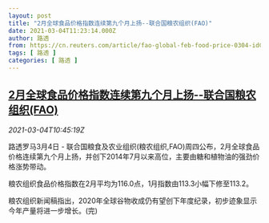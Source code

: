 ```yaml
---
layout: post
title: "2月全球食品价格指数连续第九个月上扬--联合国粮农组织(FAO)"
date: 2021-03-04T11:23:14.000Z
author: 路透
from: https://cn.reuters.com/article/fao-global-feb-food-price-0304-idCNKCS2AW167
tags: [ 路透 ]
categories: [ 路透 ]
---
```

<!--1614856994000-->
[2月全球食品价格指数连续第九个月上扬--联合国粮农组织(FAO)](https://cn.reuters.com/article/fao-global-feb-food-price-0304-idCNKCS2AW167)
------

<div>
<div><i>2021-03-04T10:45:19Z</i></div><p>路透罗马3月4日 - 联合国粮食及农业组织(粮农组织,FAO)周四公布，2月全球食品价格连续第九个月上扬，并创下2014年7月以来高位，主要由糖和植物油的强劲价格涨势带动。</p><p>粮农组织食品价格指数在2月平均为116.0点，1月指数由113.3小幅下修至113.2。</p><p>粮农组织新闻稿指出，2020年全球谷物收成仍有望创下年度纪录，初步迹象显示今年产量将进一步增长。(完)</p>
</div>
